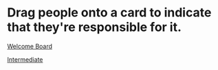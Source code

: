 # Drag people onto a card to indicate that they're responsible for it.

[Welcome Board](../README.md)

[Intermediate](README.md)






